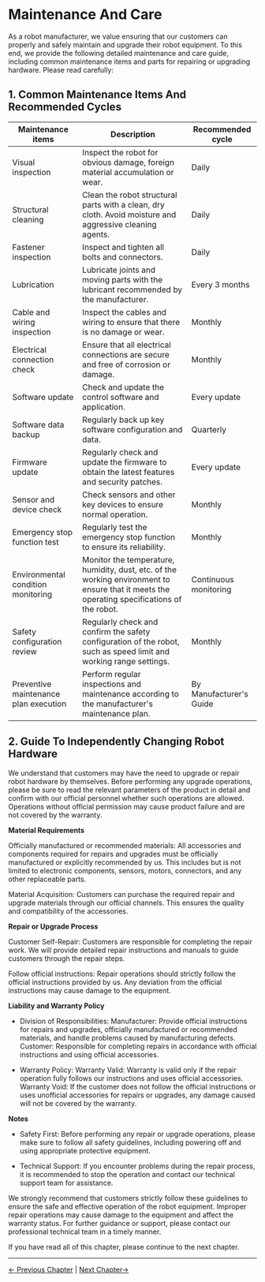 # Maintenance And Care

As a robot manufacturer, we value ensuring that our customers can properly and safely maintain and upgrade their robot equipment. To this end, we provide the following detailed maintenance and care guide, including common maintenance items and parts for repairing or upgrading hardware. Please read carefully:

## 1. Common Maintenance Items And Recommended Cycles

| **Maintenance items** | **Description** | **Recommended cycle** |
| ------------------ | ---------------------------------------------------------------- | ------------ |
| Visual inspection | Inspect the robot for obvious damage, foreign material accumulation or wear. | Daily |
| Structural cleaning | Clean the robot structural parts with a clean, dry cloth. Avoid moisture and aggressive cleaning agents. | Daily |
| Fastener inspection | Inspect and tighten all bolts and connectors. | Daily |
| Lubrication | Lubricate joints and moving parts with the lubricant recommended by the manufacturer. | Every 3 months |
| Cable and wiring inspection | Inspect the cables and wiring to ensure that there is no damage or wear. | Monthly |
| Electrical connection check | Ensure that all electrical connections are secure and free of corrosion or damage. | Monthly |
| Software update | Check and update the control software and application. | Every update |
| Software data backup | Regularly back up key software configuration and data. | Quarterly |
| Firmware update | Regularly check and update the firmware to obtain the latest features and security patches. | Every update |
| Sensor and device check | Check sensors and other key devices to ensure normal operation. | Monthly |
| Emergency stop function test | Regularly test the emergency stop function to ensure its reliability. | Monthly |
| Environmental condition monitoring | Monitor the temperature, humidity, dust, etc. of the working environment to ensure that it meets the operating specifications of the robot. | Continuous monitoring |
| Safety configuration review | Regularly check and confirm the safety configuration of the robot, such as speed limit and working range settings. | Monthly |
| Preventive maintenance plan execution | Perform regular inspections and maintenance according to the manufacturer's maintenance plan. | By Manufacturer's Guide |

## 2. Guide To Independently Changing Robot Hardware

We understand that customers may have the need to upgrade or repair robot hardware by themselves. Before performing any upgrade operations, please be sure to read the relevant parameters of the product in detail and confirm with our official personnel whether such operations are allowed. Operations without official permission may cause product failure and are not covered by the warranty.

**Material Requirements**

Officially manufactured or recommended materials: All accessories and components required for repairs and upgrades must be officially manufactured or explicitly recommended by us. This includes but is not limited to electronic components, sensors, motors, connectors, and any other replaceable parts.

Material Acquisition: Customers can purchase the required repair and upgrade materials through our official channels. This ensures the quality and compatibility of the accessories.

**Repair or Upgrade Process**

Customer Self-Repair: Customers are responsible for completing the repair work. We will provide detailed repair instructions and manuals to guide customers through the repair steps.

Follow official instructions: Repair operations should strictly follow the official instructions provided by us. Any deviation from the official instructions may cause damage to the equipment.

**Liability and Warranty Policy**

- Division of Responsibilities:
Manufacturer: Provide official instructions for repairs and upgrades, officially manufactured or recommended materials, and handle problems caused by manufacturing defects.
Customer: Responsible for completing repairs in accordance with official instructions and using official accessories.

- Warranty Policy:
Warranty Valid: Warranty is valid only if the repair operation fully follows our instructions and uses official accessories.
Warranty Void: If the customer does not follow the official instructions or uses unofficial accessories for repairs or upgrades, any damage caused will not be covered by the warranty.

**Notes**

- Safety First: Before performing any repair or upgrade operations, please make sure to follow all safety guidelines, including powering off and using appropriate protective equipment.

- Technical Support: If you encounter problems during the repair process, it is recommended to stop the operation and contact our technical support team for assistance.

We strongly recommend that customers strictly follow these guidelines to ensure the safe and effective operation of the robot equipment. Improper repair operations may cause damage to the equipment and affect the warranty status. For further guidance or support, please contact our professional technical team in a timely manner.

If you have read all of this chapter, please continue to the next chapter. <br>



---

[← Previous Chapter](./3.2-TransportandStorage.md) | [Next Chapter→](./3.4-FAQs.md)
